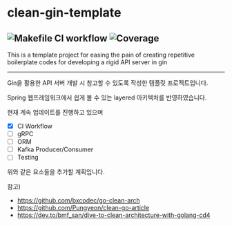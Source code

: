 # clean-gin-template
![Makefile CI workflow](https://github.com/gain620/clean-gin-template/actions/workflows/make-ci.yaml/badge.svg)
![Coverage](https://img.shields.io/badge/Coverage-0.0%25-red)
---
This is a template project for easing the pain of creating repetitive boilerplate codes for developing a rigid API server in gin

---
Gin을 활용한 API 서버 개발 시 참고할 수 있도록 작성한 템플릿 프로젝트입니다.

Spring 웹프레임워크에서 쉽게 볼 수 있는 layered 아키텍처를 반영하였습니다.

현재 계속 업데이트를 진행하고 있으며

- [x] CI Workflow
- [ ] gRPC
- [ ] ORM
- [ ] Kafka Producer/Consumer
- [ ] Testing

위와 같은 요소들을 추가할 계획입니다.


참고) 
- https://github.com/bxcodec/go-clean-arch
- https://github.com/Pungyeon/clean-go-article
- https://dev.to/bmf_san/dive-to-clean-architecture-with-golang-cd4
